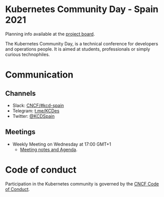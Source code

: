 # Kubernetes Community Day - Spain 2021

Planning info available at the [project board](https://github.com/orgs/kcd-es/projects/2).

The Kubernetes Community Day, is a technical conference for developers and operations people. It is aimed at students, professionals or simply curious technophiles.

# Communication

## Channels

- Slack: [CNCF/#kcd-spain](https://cloud-native.slack.com/archives/CUFASEGCU)
- Telegram: [t.me/KCDes](https://t.me/KCDes)
- Twitter: [@KCDSpain](https://twitter.com/kcdspain)

## Meetings

* Weekly Meeting on Wednesday at 17:00 GMT+1
  * [Meeting notes and Agenda](https://docs.google.com/document/d/1vw8jJRmhfNREqYqjTeTHbICHObavTLbevuCMYGCjiCs/edit?usp=sharing).


# Code of conduct

Participation in the Kubernetes community is governed by the [CNCF Code of Conduct](https://github.com/cncf/foundation/blob/master/code-of-conduct.md).
